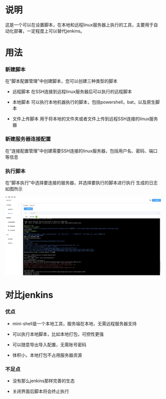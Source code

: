 # 说明
这是一个可以在设置脚本，在本地和远程linux服务器上执行的工具，主要用于自动化部署，一定程度上可以替代jenkins。
# 用法

### 新建脚本
在“脚本配置管理”中创建脚本，您可以创建三种类型的脚本

- 远程脚本
在SSH连接到远程linux服务器后可以执行的远程脚本

- 本地脚本
可以执行本地机器执行的脚本，包括powershell，bat，以及原生脚本

- 文件上传脚本
用于将本地的文件夹或者文件上传到远程SSH连接的linux服务器

### 新建服务器连接配置
在“连接配置管理”中创建需要SSH连接的linux服务器，包括用户名、密码、端口等信息

### 执行脚本
在“脚本执行”中选择要连接的服务器，并选择要执行的脚本进行执行
生成的日志如图所示

![basic usage](./img/execute_zh.png)

# 对比jenkins

### 优点

- mini-shell是一个本地工具，服务端在本地，无需远程服务器支持

- 可以执行本地脚本，比如本地打包，可控性更强

- 可以随意导出导入配置，无需账号密码

- 体积小，本地打包不占用服务器资源

### 不足点

- 没有那么jenkins那样完善的生态

- 关闭界面后脚本将会终止执行
